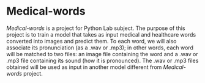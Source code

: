 # Medical-words

_Medical-words_ is a project for Python Lab subject.
The purpose of this project is to train a model that takes as input medical and healthcare words converted into images and predict them.
To each word, we will also associate its pronunciation (as a .wav or .mp3); in other words, each word will be matched to two files: an image file
containing the word and a .wav or .mp3 file containing its sound (how it is pronounced). The .wav or .mp3 files obtained will be used as input in another model 
different from _Medical-words_ project.






























